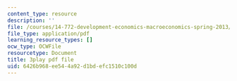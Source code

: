 ```yaml
---
content_type: resource
description: ''
file: /courses/14-772-development-economics-macroeconomics-spring-2013/6426b968ee544a92d1bdefc1510c100d_Q0Ponv0DBXU.pdf
file_type: application/pdf
learning_resource_types: []
ocw_type: OCWFile
resourcetype: Document
title: 3play pdf file
uid: 6426b968-ee54-4a92-d1bd-efc1510c100d
---
```

